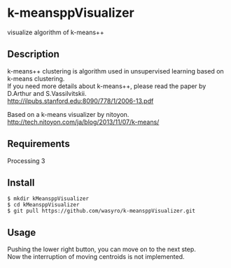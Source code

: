 # k-meansppVisualizer
visualize algorithm of k-means++  

## Description
k-means++ clustering is algorithm used in unsupervised learning based on k-means clustering.  
If you need more details about k-means++, please read the paper by D.Arthur and S.Vassilvitskii.  
http://ilpubs.stanford.edu:8090/778/1/2006-13.pdf  

Based on a k-means visualizer by nitoyon.  
http://tech.nitoyon.com/ja/blog/2013/11/07/k-means/  

## Requirements
Processing 3  

## Install
```
$ mkdir kMeansppVisualizer  
$ cd kMeansppVisualizer  
$ git pull https://github.com/wasyro/k-meansppVisualizer.git
```  

## Usage
Pushing the lower right button, you can move on to the next step.  
Now the interruption of moving centroids is not implemented.  
